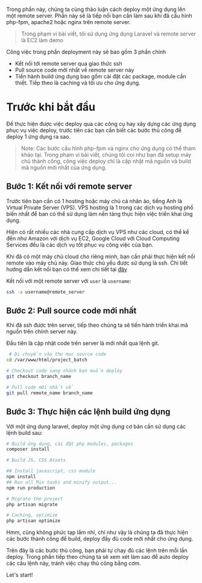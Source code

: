 Trong phần này, chúng ta cùng thảo luận cách deploy một ứng dụng lên một remote server. Phần này sẽ là tiếp nối bạn cần làm sau khi đã cấu hình php-fpm, apache2 hoặc nginx trên remote server.

> Trong phạm vi bài viết, tôi sử dụng ứng dụng Laravel và remote server là EC2 làm demo

Công việc trong phần deployment này sẽ bao gồm 3 phần chính

-   Kết nối tới remote server qua giao thức ssh
-   Pull source code mới nhất về remote server này
-   Tiến hành build ứng dụng bao gồm cài đặt các package, module cần thiết. Tiếp theo là caching và tối ưu cho ứng dụng.

# Trước khi bắt đầu

Để thực hiện được việc deploy qua các công cụ hay xây dựng các ứng dụng phục vụ việc deploy, trước tiên các bạn cần biết các bước thủ công để deploy 1 ứng dụng ra sao.

> Note: Các bước cấu hình php-fpm và nginx cho ứng dụng có thể tham khảo tại. Trong phạm vi bài viết, chúng tôi coi như bạn đã setup máy chủ thành công, công việc deploy chỉ là cập nhật mã nguồn và build mã nguồn mới nhất của ứng dụng.

## Bước 1: Kết nối với remote server

Trước tiên bạn cần có 1 hosting hoặc máy chủ cá nhân ảo, tiếng Anh là Virtual Private Server (VPS). VPS hosting là 1 trong các dịch vụ hosting phổ biến nhất để ban có thể sử dụng làm nền tảng thực hiện việc triển khai ứng dụng.

Hiện có rất nhiều các nhà cung cấp dịch vụ VPS như các cloud, có thể kể đến như Amazon với dịch vụ EC2, Google Cloud với Cloud Computing Services đều là các dịch vụ tốt phục vụ công việc của bạn.

Khi đã có một máy chủ cloud cho riêng mình, bạn cần phải thực hiện kết nối remote vào máy chủ này. Giao thức chủ yếu được sử dụng là ssh. Chi tiết hướng dẫn kết nối bạn có thể xem chi tiết tại [đây](../ssh/README.md)

Kết nối với một remote server với `user` là `username`:

```bash
ssh -a username@remote_server
```

## Bước 2: Pull source code mới nhất

Khi đã ssh được trên server, tiếp theo chúng ta sẽ tiến hành triển khai mã nguồn trên chính server này.

Đầu tiên là cập nhật code trên server là mới nhất qua lệnh git.

```bash
 # Di chuyển vào thư mục source code
cd /var/www/html/project_batch

# Checkout code sang nhánh bạn muốn deploy
git checkout branch_name

# Pull code mới nhất về
git pull remote_name branch_name
```

## Bước 3: Thực hiện các lệnh build ứng dụng

Với một ứng dụng laravel, deploy một ứng dụng cơ bản cần sử dụng các lệnh build sau:

```bash
# Build ứng dụng, cài đặt php modules, packages
composer install

# Build JS, CSS Assets

## Install javascript, css module
npm install
## Run all Mix tasks and minify output...
npm run production

# Migrate the project
php artisan migrate

# Caching, optimize
php artisan optimize
```

Hmm, cũng không phức tạp lắm nhỉ, chỉ như vậy là chúng ta đã thực hiện các bước thành công để build, deploy đầy đủ code mới nhất cho ứng dụng.

Trên đây là các bước thủ công, bạn phải tự chạy đủ các lệnh trên mỗi lần deploy. Trong phần tiếp theo chúng ta sẽ xem xét làm sao để auto deploy các câu lệnh này, tránh việc chạy thủ công bằng cơm.

Let's start!

